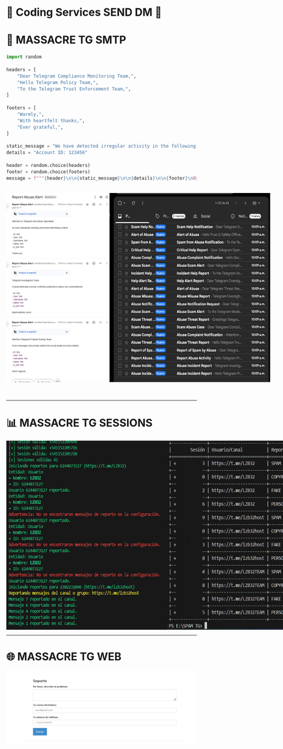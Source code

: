 # 🎫 Coding Services SEND DM 🎫

# 📧 MASSACRE TG SMTP 

```python
import random

headers = [
    "Dear Telegram Compliance Monitoring Team,",
    "Hello Telegram Policy Team,",
    "To the Telegram Trust Enforcement Team,",
]

footers = [
    "Warmly,",
    "With heartfelt thanks,",
    "Ever grateful,",
]

static_message = "We have detected irregular activity in the following account."
details = "Account ID: 123456"

header = random.choice(headers)
footer = random.choice(footers)
message = f"""{header}\n\n{static_message}\n\n{details}\n\n{footer}\nBye"""

```
<br>

<div style="display: flex; justify-content: space-between; align-items: center;">
    <img src="img/letter.png" alt="MASSACRE_SMTP_1" width="400" height="500">
    <img src="img/imbox.png" alt="MASSACRE_SMTP_2" width="425" height="500">
</div> <br><br> 

---

# 📊 MASSACRE TG SESSIONS

<div style="display: flex; justify-content: space-between; align-items: center;">
    <img src="img/term.png" alt="MASSACRE_SESSION" width="425" height="500">
    <img src="img/table.jpg" alt="MASSACRE_SESSION2" width="400" height="500">
</div>

---

# 🌐  MASSACRE TG WEB

 <img src="img/web.png" alt="MASSACRE_SESSION2">
